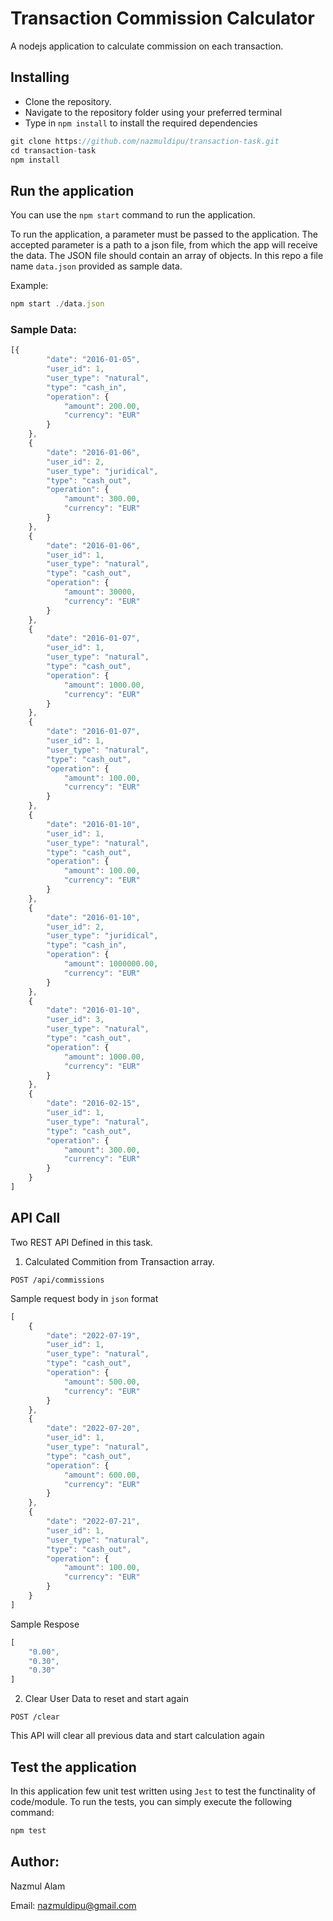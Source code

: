 # Transaction Commission Calculator
A nodejs application to calculate commission on each transaction.

## Installing

* Clone the repository.
* Navigate to the repository folder using your preferred terminal
* Type in ``npm install`` to install the required dependencies

```js
git clone https://github.com/nazmuldipu/transaction-task.git
cd transaction-task
npm install
```


## Run the application

You can use the ``npm start`` command to run the application.

To run the application, a parameter must be passed to the application. The accepted parameter is a path to a json file, from which the app will receive the data. The JSON file should contain an array of objects. In this repo a file name ``data.json`` provided as sample data.

Example:
```js
npm start ./data.json
```
### Sample Data:
```js
[{
		"date": "2016-01-05",
		"user_id": 1,
		"user_type": "natural",
		"type": "cash_in",
		"operation": {
			"amount": 200.00,
			"currency": "EUR"
		}
	},
	{
		"date": "2016-01-06",
		"user_id": 2,
		"user_type": "juridical",
		"type": "cash_out",
		"operation": {
			"amount": 300.00,
			"currency": "EUR"
		}
	},
	{
		"date": "2016-01-06",
		"user_id": 1,
		"user_type": "natural",
		"type": "cash_out",
		"operation": {
			"amount": 30000,
			"currency": "EUR"
		}
	},
	{
		"date": "2016-01-07",
		"user_id": 1,
		"user_type": "natural",
		"type": "cash_out",
		"operation": {
			"amount": 1000.00,
			"currency": "EUR"
		}
	},
	{
		"date": "2016-01-07",
		"user_id": 1,
		"user_type": "natural",
		"type": "cash_out",
		"operation": {
			"amount": 100.00,
			"currency": "EUR"
		}
	},
	{
		"date": "2016-01-10",
		"user_id": 1,
		"user_type": "natural",
		"type": "cash_out",
		"operation": {
			"amount": 100.00,
			"currency": "EUR"
		}
	},
	{
		"date": "2016-01-10",
		"user_id": 2,
		"user_type": "juridical",
		"type": "cash_in",
		"operation": {
			"amount": 1000000.00,
			"currency": "EUR"
		}
	},
	{
		"date": "2016-01-10",
		"user_id": 3,
		"user_type": "natural",
		"type": "cash_out",
		"operation": {
			"amount": 1000.00,
			"currency": "EUR"
		}
	},
	{
		"date": "2016-02-15",
		"user_id": 1,
		"user_type": "natural",
		"type": "cash_out",
		"operation": {
			"amount": 300.00,
			"currency": "EUR"
		}
	}
]
```

## API Call
Two REST API Defined in this task. 

1) Calculated Commition from Transaction array.
```http
POST /api/commissions
```

Sample request body in ``json`` format

```javascript
[
    {
        "date": "2022-07-19",
        "user_id": 1,
        "user_type": "natural",
        "type": "cash_out",
        "operation": {
            "amount": 500.00,
            "currency": "EUR"
        }
    },
    {
        "date": "2022-07-20",
        "user_id": 1,
        "user_type": "natural",
        "type": "cash_out",
        "operation": {
            "amount": 600.00,
            "currency": "EUR"
        }
    },
    {
        "date": "2022-07-21",
        "user_id": 1,
        "user_type": "natural",
        "type": "cash_out",
        "operation": {
            "amount": 100.00,
            "currency": "EUR"
        }
    }
]
```

Sample Respose 
```javascript
[
    "0.00",
    "0.30",
    "0.30"
]
```

2) Clear User Data to reset and start again
```http
POST /clear
```
This API will clear all previous data and start calculation again


## Test the application

In this application few unit test written using ``Jest`` to test the functinality of code/module. To run the tests, you can simply execute the following command: 

```js
npm test
```

## Author:
Nazmul Alam 

Email: nazmuldipu@gmail.com